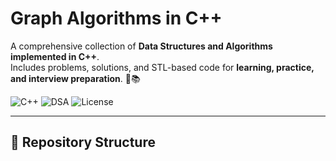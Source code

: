 # Graph Algorithms in C++

A comprehensive collection of **Data Structures and Algorithms implemented in C++**.  
Includes problems, solutions, and STL-based code for **learning, practice, and interview preparation**. 🚀📚  

![C++](https://img.shields.io/badge/Language-C++17-blue.svg)
![DSA](https://img.shields.io/badge/Topic-Graph%20Algorithms-green.svg)
![License](https://img.shields.io/badge/License-MIT-orange.svg)

---

## 📂 Repository Structure

